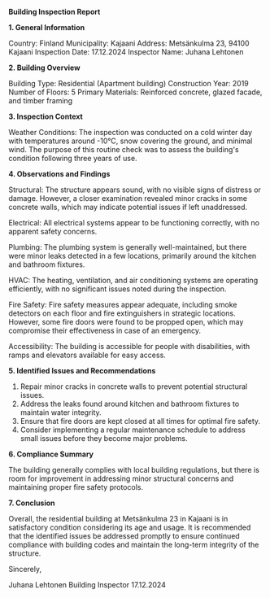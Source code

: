  **Building Inspection Report**

**1. General Information**

Country: Finland
Municipality: Kajaani
Address: Metsänkulma 23, 94100 Kajaani
Inspection Date: 17.12.2024
Inspector Name: Juhana Lehtonen

**2. Building Overview**

Building Type: Residential (Apartment building)
Construction Year: 2019
Number of Floors: 5
Primary Materials: Reinforced concrete, glazed facade, and timber framing

**3. Inspection Context**

Weather Conditions: The inspection was conducted on a cold winter day with temperatures around -10°C, snow covering the ground, and minimal wind. The purpose of this routine check was to assess the building's condition following three years of use.

**4. Observations and Findings**

Structural: The structure appears sound, with no visible signs of distress or damage. However, a closer examination revealed minor cracks in some concrete walls, which may indicate potential issues if left unaddressed.

Electrical: All electrical systems appear to be functioning correctly, with no apparent safety concerns.

Plumbing: The plumbing system is generally well-maintained, but there were minor leaks detected in a few locations, primarily around the kitchen and bathroom fixtures.

HVAC: The heating, ventilation, and air conditioning systems are operating efficiently, with no significant issues noted during the inspection.

Fire Safety: Fire safety measures appear adequate, including smoke detectors on each floor and fire extinguishers in strategic locations. However, some fire doors were found to be propped open, which may compromise their effectiveness in case of an emergency.

Accessibility: The building is accessible for people with disabilities, with ramps and elevators available for easy access.

**5. Identified Issues and Recommendations**

1. Repair minor cracks in concrete walls to prevent potential structural issues.
2. Address the leaks found around kitchen and bathroom fixtures to maintain water integrity.
3. Ensure that fire doors are kept closed at all times for optimal fire safety.
4. Consider implementing a regular maintenance schedule to address small issues before they become major problems.

**6. Compliance Summary**

The building generally complies with local building regulations, but there is room for improvement in addressing minor structural concerns and maintaining proper fire safety protocols.

**7. Conclusion**

Overall, the residential building at Metsänkulma 23 in Kajaani is in satisfactory condition considering its age and usage. It is recommended that the identified issues be addressed promptly to ensure continued compliance with building codes and maintain the long-term integrity of the structure.

Sincerely,

Juhana Lehtonen
Building Inspector
17.12.2024